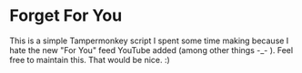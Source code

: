# Forget For You

This is a simple Tampermonkey script I spent some time making because I hate the new "For You" feed YouTube added (among other things -_- ). Feel free to maintain this. That would be nice. :)
